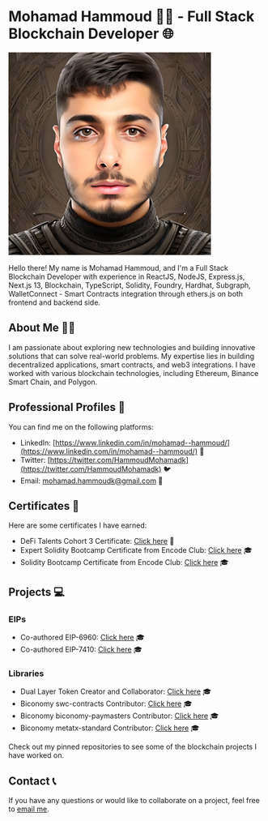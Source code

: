 # Mohamad Hammoud 👨‍💻 - Full Stack Blockchain Developer 🌐

<img src="./image.JPG" alt="Mohamad Hammoud" width="400"/>

Hello there! My name is Mohamad Hammoud, and I'm a Full Stack Blockchain Developer with experience in ReactJS, NodeJS, Express.js, Next.js 13, Blockchain, TypeScript, Solidity, Foundry, Hardhat, Subgraph, WalletConnect - Smart Contracts integration through ethers.js on both frontend and backend side.

## About Me 🙋‍♂️

I am passionate about exploring new technologies and building innovative solutions that can solve real-world problems. My expertise lies in building decentralized applications, smart contracts, and web3 integrations. I have worked with various blockchain technologies, including Ethereum, Binance Smart Chain, and Polygon.

## Professional Profiles 🔗

You can find me on the following platforms:

- LinkedIn: [https://www.linkedin.com/in/mohamad--hammoud/](https://www.linkedin.com/in/mohamad--hammoud/) 👔
- Twitter: [https://twitter.com/HammoudMohamadk](https://twitter.com/HammoudMohamadk) 🐦
- Email: [mohamad.hammoudk@gmail.com](mailto:mohamad.hammoudk@gmail.com) 📧

## Certificates 📜

Here are some certificates I have earned:

- DeFi Talents Cohort 3 Certificate: [Click here](https://web3-talents.io/hubfs/DeFi%20Talents%20Cohort%203%20Certificates/Certificate-Mohamad%20Hammoud-DeFi%20Talents-Cohort%203.pdf) 📜
- Expert Solidity Bootcamp Certificate from Encode Club: [Click here](https://dl.openseauserdata.com/cache/originImage/files/3c0a6233ff310441d86eea7d514f62e4.jpg) 🎓
- Solidity Bootcamp Certificate from Encode Club: [Click here](https://dl.openseauserdata.com/cache/originImage/files/3126f2d99e39053d08b5e7c88c0b31ff.jpg) 🎓

## Projects 💻

### EIPs
- Co-authored EIP-6960: [Click here](https://eips.ethereum.org/EIPS/eip-6960) 🎓
- Co-authored EIP-7410: [Click here](https://eips.ethereum.org/EIPS/eip-7410) 🎓

### Libraries

- Dual Layer Token Creator and Collaborator: [Click here](https://www.npmjs.com/package/dual-layer-token) 🎓
- Biconomy swc-contracts Contributor: [Click here](https://github.com/bcnmy/scw-contracts) 🎓
- Biconomy biconomy-paymasters Contributor: [Click here](https://github.com/bcnmy/biconomy-paymasters) 🎓
- Biconomy metatx-standard Contributor: [Click here](https://github.com/bcnmy/metatx-standard) 🎓

Check out my pinned repositories to see some of the blockchain projects I have worked on.

## Contact 📞

If you have any questions or would like to collaborate on a project, feel free to <a href="mailto:mohamad.hammoudk@gmail.com">email me</a>.

